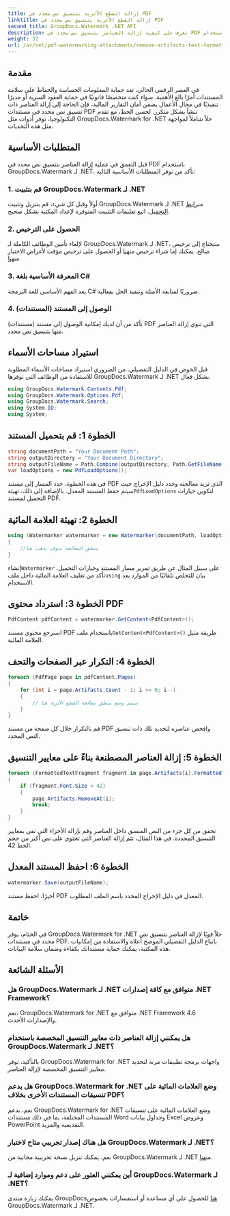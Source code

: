 ```yaml
---
title: إزالة القطع الأثرية بتنسيق نص محدد في PDF
linktitle: إزالة القطع الأثرية بتنسيق نص محدد في PDF
second_title: GroupDocs.Watermark .NET API
description: تعرف على كيفية إزالة العناصر بتنسيق نص محدد في PDF باستخدام GroupDocs لـ .NET. اتبع دليلنا خطوة بخطوة.
weight: 32
url: /ar/net/pdf-watermarking-attachments/remove-artifacts-text-formatting-pdf/
---
```

## مقدمة
في العصر الرقمي الحالي، تعد حماية المعلومات الحساسة والحفاظ على سلامة المستندات أمرًا بالغ الأهمية. سواء كنت متخصصًا قانونيًا في حماية العقود السرية أو مديرًا تنفيذيًا في مجال الأعمال يضمن أمان التقارير المالية، فإن الحاجة إلى إزالة العناصر ذات تنسيق نص محدد في مستندات PDF تنشأ بشكل متكرر. لحسن الحظ، مع تقدم التكنولوجيا، توفر أدوات مثل GroupDocs.Watermark for .NET حلاً شاملاً لمواجهة مثل هذه التحديات.
## المتطلبات الأساسية
قبل التعمق في عملية إزالة العناصر بتنسيق نص محدد في PDF باستخدام GroupDocs.Watermark لـ .NET، تأكد من توفر المتطلبات الأساسية التالية:
### 1. قم بتثبيت GroupDocs.Watermark لـ .NET
 أولاً وقبل كل شيء، قم بتنزيل وتثبيت GroupDocs.Watermark لـ .NET من[رابط التحميل](https://releases.groupdocs.com/Watermark/net/). اتبع تعليمات التثبيت المتوفرة لإعداد المكتبة بشكل صحيح.
### 2. الحصول على الترخيص
لإلغاء تأمين الوظائف الكاملة لـ GroupDocs.Watermark لـ .NET، ستحتاج إلى ترخيص صالح. يمكنك إما شراء ترخيص من[هنا](https://purchase.groupdocs.com/buy) أو الحصول على ترخيص مؤقت لأغراض الاختبار من[هنا](https://purchase.groupdocs.com/temporary-license/).
### 3. المعرفة الأساسية بلغة C#
يعد الفهم الأساسي للغة البرمجة C# ضروريًا لمتابعة الأمثلة وتنفيذ الحل بفعالية.
### 4. الوصول إلى المستند (المستندات)
تأكد من أن لديك إمكانية الوصول إلى مستند (مستندات) PDF التي تنوي إزالة العناصر منها بتنسيق نص محدد.

## استيراد مساحات الأسماء
قبل الخوض في الدليل التفصيلي، من الضروري استيراد مساحات الأسماء المطلوبة للاستفادة من الوظائف التي توفرها GroupDocs.Watermark لـ .NET بشكل فعال.
```csharp
using GroupDocs.Watermark.Contents.Pdf;
using GroupDocs.Watermark.Options.Pdf;
using GroupDocs.Watermark.Search;
using System.IO;
using System;
```
## الخطوة 1: قم بتحميل المستند
```csharp
string documentPath = "Your Document Path";
string outputDirectory = "Your Document Directory";
string outputFileName = Path.Combine(outputDirectory, Path.GetFileName(documentPath));
var loadOptions = new PdfLoadOptions();
```
 في هذه الخطوة، حدد المسار إلى مستند PDF الذي تريد معالجته وحدد دليل الإخراج حيث سيتم حفظ المستند المعدل. بالإضافة إلى ذلك، تهيئة`PdfLoadOptions` لتكوين خيارات التحميل لمستند PDF.
## الخطوة 2: تهيئة العلامة المائية
```csharp
using (Watermarker watermarker = new Watermarker(documentPath, loadOptions))
{
    //منطق المعالجة سوف يذهب هنا
}
```
 إنشاء`Watermarker` على سبيل المثال عن طريق تمرير مسار المستند وخيارات التحميل. تأكد من تغليف العلامة المائية داخل ملف`using` بيان للتخلص تلقائيًا من الموارد بعد الاستخدام.
## الخطوة 3: استرداد محتوى PDF
```csharp
PdfContent pdfContent = watermarker.GetContent<PdfContent>();
```
 استرجع محتوى مستند PDF باستخدام ملف`GetContent<PdfContent>()` طريقة مثيل العلامة المائية.
## الخطوة 4: التكرار عبر الصفحات والتحف
```csharp
foreach (PdfPage page in pdfContent.Pages)
{
    for (int i = page.Artifacts.Count - 1; i >= 0; i--)
    {
        // سيتم وضع منطق معالجة القطع الأثرية هنا
    }
}
```
قم بالتكرار خلال كل صفحة من مستند PDF وافحص عناصره لتحديد تلك ذات تنسيق النص المحدد.
## الخطوة 5: إزالة العناصر المصطنعة بناءً على معايير التنسيق
```csharp
foreach (FormattedTextFragment fragment in page.Artifacts[i].FormattedTextFragments)
{
    if (fragment.Font.Size > 42)
    {
        page.Artifacts.RemoveAt(i);
        break;
    }
}
```
تحقق من كل جزء من النص المنسق داخل العناصر وقم بإزالة الأجزاء التي تفي بمعايير التنسيق المحددة. في هذا المثال، تتم إزالة العناصر التي تحتوي على نص أكبر من حجم الخط 42.
## الخطوة 6: احفظ المستند المعدل
```csharp
watermarker.Save(outputFileName);
```
أخيرًا، احفظ مستند PDF المعدل في دليل الإخراج المحدد باسم الملف المطلوب.

## خاتمة
في الختام، يوفر GroupDocs.Watermark for .NET حلاً قويًا لإزالة العناصر بتنسيق نص محدد في مستندات PDF. باتباع الدليل التفصيلي الموضح أعلاه والاستفادة من إمكانيات هذه المكتبة، يمكنك حماية مستنداتك بكفاءة وضمان سلامة البيانات.
## الأسئلة الشائعة
### هل GroupDocs.Watermark لـ .NET متوافق مع كافة إصدارات .NET Framework؟
نعم، GroupDocs.Watermark for .NET متوافق مع .NET Framework 4.6 والإصدارات الأحدث.
### هل يمكنني إزالة العناصر ذات معايير التنسيق المخصصة باستخدام GroupDocs.Watermark لـ .NET؟
بالتأكيد، توفر GroupDocs.Watermark for .NET واجهات برمجة تطبيقات مرنة لتحديد معايير التنسيق المخصصة لإزالة العناصر.
### هل يدعم GroupDocs.Watermark for .NET وضع العلامات المائية على تنسيقات المستندات الأخرى بخلاف PDF؟
نعم، يدعم GroupDocs.Watermark for .NET وضع العلامات المائية على تنسيقات المستندات المختلفة، بما في ذلك مستندات Word وجداول بيانات Excel وعروض PowerPoint التقديمية والمزيد.
### هل هناك إصدار تجريبي متاح لاختبار GroupDocs.Watermark لـ .NET؟
 نعم، يمكنك تنزيل نسخة تجريبية مجانية من GroupDocs.Watermark لـ .NET من[هنا](https://releases.groupdocs.com/).
### أين يمكنني العثور على دعم وموارد إضافية لـ GroupDocs.Watermark لـ .NET؟
 يمكنك زيارة منتدى GroupDocs[هنا](https://forum.groupdocs.com/c/watermark/19) للحصول على أي مساعدة أو استفسارات بخصوص GroupDocs.Watermark لـ .NET.